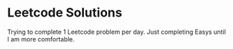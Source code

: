 # Leetcode Solutions
Trying to complete 1 Leetcode problem per day. Just completing Easys until I am more comfortable.